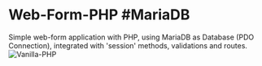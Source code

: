 # Web-Form-PHP #MariaDB 
Simple web-form application with PHP, using MariaDB as Database (PDO Connection), integrated with 'session' methods, validations and routes.
![Vanilla-PHP](https://github.com/BillyVector117/Web-Form-PHP/blob/main/web-form-php.png)


